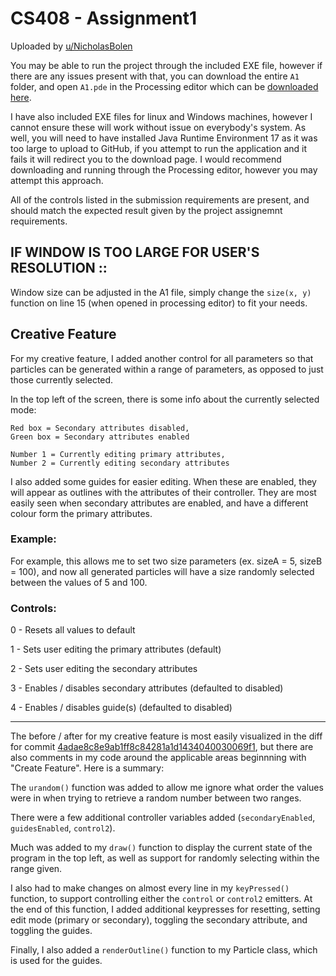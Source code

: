 # CS408 - Assignment1

Uploaded by [u/NicholasBolen](https://github.com/NicholasBolen/)

You may be able to run the project through the included EXE file, however if there are any issues present with that, you can download the entire `A1` folder, and open `A1.pde` in the Processing editor which can be [downloaded here](https://processing.org/download).

I have also included EXE files for linux and Windows machines, however I cannot ensure these will work without issue on everybody's system. As well, you will need to have installed Java Runtime Environment 17 as it was too large to upload to GitHub, if you attempt to run the application and it fails it will redirect you to the download page.
I would recommend downloading and running through the Processing editor, however you may attempt this approach.

All of the controls listed in the submission requirements are present, and should match the expected result given by the project assignemnt requirements.

## IF WINDOW IS TOO LARGE FOR USER'S RESOLUTION ::

Window size can be adjusted in the A1 file, simply change the `size(x, y)` function on line 15 (when opened in processing editor) to fit your needs.

## Creative Feature

For my creative feature, I added another control for all parameters so that particles can be generated within a range of parameters, as opposed to just those currently selected.

In the top left of the screen, there is some info about the currently selected mode:
```
Red box = Secondary attributes disabled,
Green box = Secondary attributes enabled

Number 1 = Currently editing primary attributes,
Number 2 = Currently editing secondary attributes
```

I also added some guides for easier editing. When these are enabled, they will appear as outlines with the attributes of their controller. They are most easily seen when secondary attributes are enabled, and have a different colour form the primary attributes.

### Example:

For example, this allows me to set two size parameters (ex. sizeA = 5, sizeB = 100), and now all generated particles will have a size randomly selected between the values of 5 and 100. 

### Controls:

0 - Resets all values to default

1 - Sets user editing the primary attributes (default)

2 - Sets user editing the secondary attributes

3 - Enables / disables secondary attributes (defaulted to disabled)

4 - Enables / disables guide(s) (defaulted to disabled)

---

The before / after for my creative feature is most easily visualized in the diff for commit [4adae8c8e9ab1ff8c84281a1d1434040030069f1](https://github.com/NicholasBolen/408A1/commit/4adae8c8e9ab1ff8c84281a1d1434040030069f1), but there are also comments in my code around the applicable areas beginnning with "Create Feature". Here is a summary:

The `urandom()` function was added to allow me ignore what order the values were in when trying to retrieve a random number between two ranges.

There were a few additional controller variables added (`secondaryEnabled`, `guidesEnabled`, `control2`).

Much was added to my `draw()` function to display the current state of the program in the top left, as well as support for randomly selecting within the range given.

I also had to make changes on almost every line in my `keyPressed()` function, to support controlling either the `control` or `control2` emitters. At the end of this function, I added additional keypresses for resetting, setting edit mode (primary or secondary), toggling the secondary attribute, and toggling the guides.

Finally, I also added a `renderOutline()` function to my Particle class, which is used for the guides.
